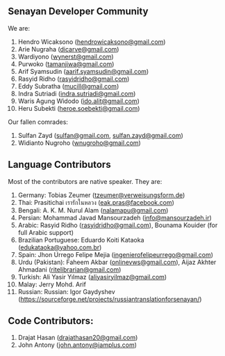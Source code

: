 ## Senayan Developer Community

We are:

1. Hendro Wicaksono ([hendrowicaksono@gmail.com](mailto:hendrowicaksono@gmail.com))
2. Arie Nugraha ([dicarve@gmail.com](mailto:dicarve@gmail.com))
3. Wardiyono ([wynerst@gmail.com](mailto:wynerst@gmail.com))
4. Purwoko ([tamanjiwa@gmail.com](mailto:tamanjiwa@gmail.com))
5. Arif Syamsudin ([aarif.syamsudin@gmail.com](mailto:aarif.syamsudin@gmail.com))
6. Rasyid Ridho ([rasyidridho@gmail.com](mailto:rasyidridho@gmail.com))
7. Eddy Subratha ([mucill@gmail.com](mailto:mucill@gmail.com))
8. Indra Sutriadi ([indra.sutriadi@gmail.com](mailto:indra.sutriadi@gmail.com))
9. Waris Agung Widodo ([ido.alit@gmail.com](mailto:ido.alit@gmail.com))
10. Heru Subekti ([heroe.soebekti@gmail.com](mailto:heroe.soebekti@gmail.com))

Our fallen comrades:

1. Sulfan Zayd ([sulfan@gmail.com](mailto:sulfan@gmail.com), [sulfan.zayd@gmail.com](mailto:sulfan.zayd@gmail.com))
2. Widianto Nugroho ([wnugroho@gmail.com](mailto:wnugroho@gmail.com))

## Language Contributors

Most of the contributors are native speaker. They are:

1. Germany: Tobias Zeumer ([tzeumer@verweisungsform.de](mailto:tzeumer@verweisungsform.de))
2. Thai: Prasitichai เรารักในหลวง ([eak.pras@facebook.com](mailto:eak.pras@facebook.com))
3. Bengali: A. K. M. Nurul Alam ([nalamapu@gmail.com](mailto:nalamapu@gmail.com))
4. Persian: Mohammad Javad Mansourzadeh ([info@mansourzadeh.ir](mailto:info@mansourzadeh.ir))
5. Arabic: Rasyid Ridho ([rasyidridho@gmail.com](mailto:rasyidridho@gmail.com)), Bounama Kouider (for full Arabic support)
6. Brazilian Portuguese: Eduardo Koiti Kataoka ([edukataoka@yahoo.com.br](mailto:edukataoka@yahoo.com.br))
7. Spain: Jhon Urrego Felipe Mejia ([ingenierofelipeurrego@gmail.com](mailto:ingenierofelipeurrego@gmail.com))
8. Urdu (Pakistan): Faheem Akbar ([onlinevws@gmail.com](mailto:onlinevws@gmail.com)), Aijaz Akhter Ahmadani ([ritelibrarian@gmail.com](mailto:ritelibrarian@gmail.com))
9. Turkish: Ali Yasir Yılmaz ([aliyasiryilmaz@gmail.com](mailto:aliyasiryilmaz@gmail.com))
10. Malay: Jerry Mohd. Arif
11. Russian: Russian: Igor Gaydyshev (https://sourceforge.net/projects/russiantranslationforsenayan/)

## Code Contributors:

1. Drajat Hasan ([drajathasan20@gmail.com](mailto:drajathasan20@gmail.com))
2. John Antony ([john.antony@iamplus.com](https://github.com/john-iamplus))

